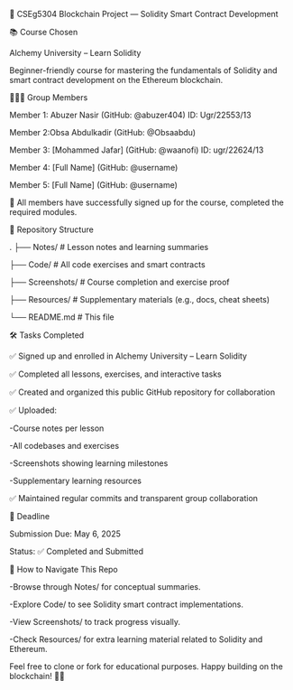 🔗 CSEg5304 Blockchain Project — Solidity Smart Contract Development

📚 Course Chosen

Alchemy University – Learn Solidity

Beginner-friendly course for mastering the fundamentals of Solidity and smart contract development on the Ethereum blockchain.

🧑‍🤝‍🧑 Group Members

Member 1: Abuzer Nasir (GitHub: @abuzer404) ID: Ugr/22553/13

Member 2:Obsa Abdulkadir (GitHub: @Obsaabdu)

Member 3: [Mohammed Jafar] (GitHub: @waanofi) ID: ugr/22624/13

Member 4: [Full Name] (GitHub: @username)

Member 5: [Full Name] (GitHub: @username)

📌 All members have successfully signed up for the course, completed the required modules.

📁 Repository Structure

.
├── Notes/ # Lesson notes and learning summaries

├── Code/ # All code exercises and smart contracts

├── Screenshots/ # Course completion and exercise proof

├── Resources/ # Supplementary materials (e.g., docs, cheat sheets)

└── README.md # This file

🛠️ Tasks Completed

✅ Signed up and enrolled in Alchemy University – Learn Solidity

✅ Completed all lessons, exercises, and interactive tasks

✅ Created and organized this public GitHub repository for collaboration

✅ Uploaded:

-Course notes per lesson

-All codebases and exercises

-Screenshots showing learning milestones

-Supplementary learning resources

✅ Maintained regular commits and transparent group collaboration

📅 Deadline

Submission Due: May 6, 2025

Status: ✅ Completed and Submitted

📝 How to Navigate This Repo

-Browse through Notes/ for conceptual summaries.

-Explore Code/ to see Solidity smart contract implementations.

-View Screenshots/ to track progress visually.

-Check Resources/ for extra learning material related to Solidity and Ethereum.

Feel free to clone or fork for educational purposes. Happy building on the blockchain! 🧱🚀
